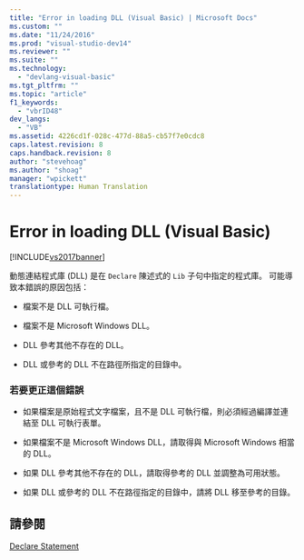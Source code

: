 ```yaml
---
title: "Error in loading DLL (Visual Basic) | Microsoft Docs"
ms.custom: ""
ms.date: "11/24/2016"
ms.prod: "visual-studio-dev14"
ms.reviewer: ""
ms.suite: ""
ms.technology: 
  - "devlang-visual-basic"
ms.tgt_pltfrm: ""
ms.topic: "article"
f1_keywords: 
  - "vbrID48"
dev_langs: 
  - "VB"
ms.assetid: 4226cd1f-028c-477d-88a5-cb57f7e0cdc8
caps.latest.revision: 8
caps.handback.revision: 8
author: "stevehoag"
ms.author: "shoag"
manager: "wpickett"
translationtype: Human Translation
---
```

# Error in loading DLL (Visual Basic)
[!INCLUDE[vs2017banner](../../../csharp/includes/vs2017banner.md)]

動態連結程式庫 \(DLL\) 是在 `Declare` 陳述式的 `Lib` 子句中指定的程式庫。  可能導致本錯誤的原因包括：  
  
-   檔案不是 DLL 可執行檔。  
  
-   檔案不是 Microsoft Windows DLL。  
  
-   DLL 參考其他不存在的 DLL。  
  
-   DLL 或參考的 DLL 不在路徑所指定的目錄中。  
  
### 若要更正這個錯誤  
  
-   如果檔案是原始程式文字檔案，且不是 DLL 可執行檔，則必須經過編譯並連結至 DLL 可執行表單。  
  
-   如果檔案不是 Microsoft Windows DLL，請取得與 Microsoft Windows 相當的 DLL。  
  
-   如果 DLL 參考其他不存在的 DLL，請取得參考的 DLL 並調整為可用狀態。  
  
-   如果 DLL 或參考的 DLL 不在路徑指定的目錄中，請將 DLL 移至參考的目錄。  
  
## 請參閱  
 [Declare Statement](../../../visual-basic/language-reference/statements/declare-statement.md)